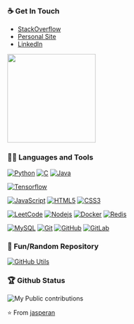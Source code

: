 ### ☕ Get In Touch
- [StackOverflow](https://stackoverflow.com/users/9151930/jasper?tab=profile)
- [Personal Site](https://jasperan.com)
- [LinkedIn](https://www.linkedin.com/in/ignacio-g-martinez/)


<img src='https://user-images.githubusercontent.com/5713670/87202985-820dcb80-c2b6-11ea-9f56-7ec461c497c3.gif' width='200"'>

### 👨‍💻 Languages and Tools
[![Python](https://img.shields.io/badge/-Python-black?style=flat&logo=python&link=https://github.com/jasperan)](https://github.com/jasperan) 
[![C](https://img.shields.io/badge/-A8B9CC?style=flat&logo=c&logoColor=white&link=https://github.com/jasperan)](https://github.com/jasperan) 
[![Java](https://img.shields.io/badge/Java-orange?style=flat&logo=java&logoColor=white&link=https://github.com/jasperan)](https://github.com/jasperan) 

[![Tensorflow](https://img.shields.io/badge/-Tensorflow-gray?style=flat&logo=tensorflow&link=https://github.com/jasperan)](https://github.com/jasperan) 

[![JavaScript](https://img.shields.io/badge/-JavaScript-black?style=flat&logo=javascript&link=https://github.com/jasperan)](https://github.com/jasperan) 
[![HTML5](https://img.shields.io/badge/-HTML5-E34F26?style=flat&logo=html5&logoColor=white&link=https://github.com/jasperan)](https://github.com/jasperan) 
[![CSS3](https://img.shields.io/badge/-CSS3-1572B6?style=flat&logo=css3&link=https://github.com/jasperan)](https://github.com/jasperan) 

[![LeetCode](https://img.shields.io/badge/-LeetCode-02569B?style=flat&logo=leetCode&link=https://github.com/hritik5102)](https://github.com/jasperan)
[![Nodejs](https://img.shields.io/badge/-Nodejs-black?style=flat&logo=Node.js&link=https://github.com/hritik5102)](https://github.com/jasperan) 
[![Docker](https://img.shields.io/badge/-Docker-black?style=flat&logo=docker&link=https://github.com/hritik5102)](https://github.com/jasperan) 
[![Redis](https://img.shields.io/badge/-Redis-black?style=flat&logo=redis&link=https://github.com/hritik5102)](https://github.com/jasperan) 

[![MySQL](https://img.shields.io/badge/-MySQL-black?style=flat&logo=mysql&link=https://github.com/jasperan)](https://github.com/jasperan)
[![Git](https://img.shields.io/badge/-Git-black?style=flat&logo=git&link=https://github.com/jasperan)](https://github.com/jasperan) 
[![GitHub](https://img.shields.io/badge/-GitHub-181717?style=flat&logo=github&link=https://github.com/jasperan)](https://github.com/jasperan)
[![GitLab](https://img.shields.io/badge/-GitLab-FCA121?style=flat&logo=gitlab&link=https://github.com/jasperan)](https://github.com/jasperan) 


### 👀 Fun/Random Repository
[![GitHub Utils](https://github-readme-stats.vercel.app/api/pin/?username=jasperan&repo=github-utils)](https://github.com/jasperan/github-utils)


### 🏆 Github Status
![My Public contributions](https://github-readme-stats.vercel.app/api?username=jasperan&show_icons=true&hide_border=true)


⭐️ From [jasperan](https://github.com/jasperan)
